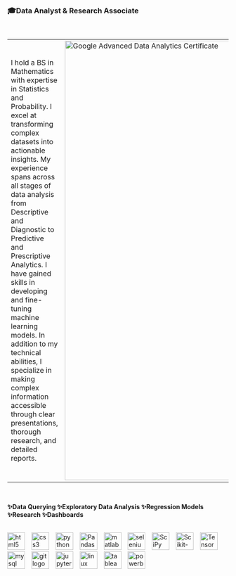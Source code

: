 <br>

### 🎓Data Analyst & Research Associate 

<br>

  <table>
  <tr>
    <td>
I hold a BS in Mathematics with expertise in Statistics and Probability. I excel at transforming complex datasets into actionable insights. My experience spans across all stages of data analysis from Descriptive and Diagnostic to Predictive and Prescriptive Analytics. I have gained skills in developing and fine-tuning machine learning models. In addition to my technical abilities, I specialize in making complex information accessible through clear presentations, thorough research, and detailed reports.
    </td>
    <td>
      <img src="https://github.com/user-attachments/assets/7586484e-7b85-48e4-95f5-cdab7046bf45" alt="Google Advanced Data Analytics Certificate" width="1000"/>
    </td>
  </tr>
</table>  

<br>

**✨Data Querying ✨Exploratory Data Analysis ✨Regression Models ✨Research ✨Dashboards**

<br>

<div align="left">
  <img src="https://cdn.jsdelivr.net/gh/devicons/devicon/icons/html5/html5-original.svg" height="40" alt="html5 logo" />
    <img width="7" />
  <img src="https://cdn.jsdelivr.net/gh/devicons/devicon/icons/css3/css3-original.svg" height="40" alt="css3 logo" />
    <img width="7" />
  <img src="https://cdn.jsdelivr.net/gh/devicons/devicon/icons/python/python-original.svg" height="40" alt="python logo" />
    <img width="7" />
  <img src="https://pandas.pydata.org/static/img/pandas_mark.svg" height="40" alt="Pandas logo" />
    <img width="7" />
  <img src="https://cdn.jsdelivr.net/gh/devicons/devicon/icons/matlab/matlab-original.svg" height="40" alt="matlab logo" />
    <img width="7" />
  <img src="https://cdn.jsdelivr.net/gh/devicons/devicon/icons/selenium/selenium-original.svg" height="40" alt="selenium logo" />
    <img width="7" />
  <img src="https://upload.wikimedia.org/wikipedia/commons/b/b2/SCIPY_2.svg" height="40" alt="SciPy logo" />
    <img width="7" />
  <img src="https://upload.wikimedia.org/wikipedia/commons/0/05/Scikit_learn_logo_small.svg" height="40" alt="Scikit-Learn logo" />
    <img width="7" />
  <img src="https://upload.wikimedia.org/wikipedia/commons/2/2d/Tensorflow_logo.svg" height="40" alt="TensorFlow logo" />
    <img width="7" />
   <img src="https://cdn.jsdelivr.net/gh/devicons/devicon/icons/mysql/mysql-original.svg" height="40" alt="mysql logo" />
    <img width="7" />
  <img src="https://cdn.jsdelivr.net/gh/devicons/devicon/icons/git/git-original.svg" height="40" alt="git logo" />
    <img width="7" /> 
  <img src="https://cdn.jsdelivr.net/gh/devicons/devicon/icons/jupyter/jupyter-original.svg" height="40" alt="jupyter logo" />
    <img width="7" /> 
  <img src="https://cdn.jsdelivr.net/gh/devicons/devicon/icons/linux/linux-original.svg" height="40" alt="linux logo" />
    <img width="7" />
  <img src="https://cdn.worldvectorlogo.com/logos/tableau-software.svg" height="40" alt="tableau logo" />
    <img width="7" />
  <img src="https://upload.wikimedia.org/wikipedia/commons/c/cf/New_Power_BI_Logo.svg" height="40" alt="powerbi logo" />
    <img width="7" />
</div>

<br>
